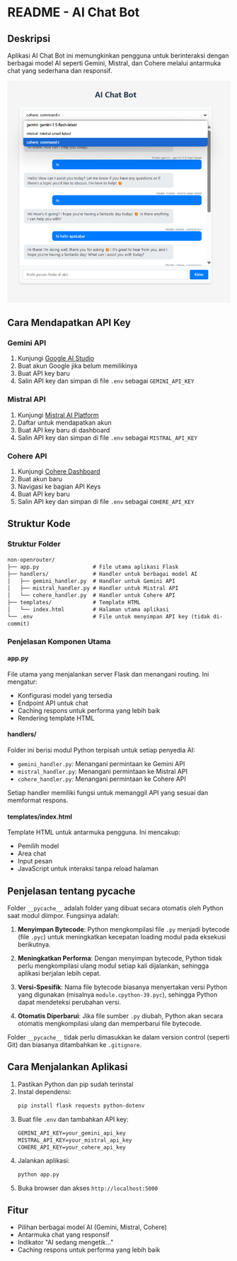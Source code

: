 


          
# README - AI Chat Bot

## Deskripsi
Aplikasi AI Chat Bot ini memungkinkan pengguna untuk berinteraksi dengan berbagai model AI seperti Gemini, Mistral, dan Cohere melalui antarmuka chat yang sederhana dan responsif.

![Screenshot Aplikasi](images/ss.png)

## Cara Mendapatkan API Key

### Gemini API
1. Kunjungi [Google AI Studio](https://makersuite.google.com/app/apikey)
2. Buat akun Google jika belum memilikinya
3. Buat API key baru
4. Salin API key dan simpan di file `.env` sebagai `GEMINI_API_KEY`

### Mistral API
1. Kunjungi [Mistral AI Platform](https://console.mistral.ai/)
2. Daftar untuk mendapatkan akun
3. Buat API key baru di dashboard
4. Salin API key dan simpan di file `.env` sebagai `MISTRAL_API_KEY`

### Cohere API
1. Kunjungi [Cohere Dashboard](https://dashboard.cohere.com/)
2. Buat akun baru
3. Navigasi ke bagian API Keys
4. Buat API key baru
5. Salin API key dan simpan di file `.env` sebagai `COHERE_API_KEY`

## Struktur Kode

### Struktur Folder
```
non-openrouter/
├── app.py                 # File utama aplikasi Flask
├── handlers/              # Handler untuk berbagai model AI
│   ├── gemini_handler.py  # Handler untuk Gemini API
│   ├── mistral_handler.py # Handler untuk Mistral API
│   └── cohere_handler.py  # Handler untuk Cohere API
├── templates/             # Template HTML
│   └── index.html         # Halaman utama aplikasi
└── .env                   # File untuk menyimpan API key (tidak di-commit)
```

### Penjelasan Komponen Utama

#### app.py
File utama yang menjalankan server Flask dan menangani routing. Ini mengatur:
- Konfigurasi model yang tersedia
- Endpoint API untuk chat
- Caching respons untuk performa yang lebih baik
- Rendering template HTML

#### handlers/
Folder ini berisi modul Python terpisah untuk setiap penyedia AI:
- `gemini_handler.py`: Menangani permintaan ke Gemini API
- `mistral_handler.py`: Menangani permintaan ke Mistral API
- `cohere_handler.py`: Menangani permintaan ke Cohere API

Setiap handler memiliki fungsi untuk memanggil API yang sesuai dan memformat respons.

#### templates/index.html
Template HTML untuk antarmuka pengguna. Ini mencakup:
- Pemilih model
- Area chat
- Input pesan
- JavaScript untuk interaksi tanpa reload halaman

## Penjelasan tentang __pycache__

Folder `__pycache__` adalah folder yang dibuat secara otomatis oleh Python saat modul diimpor. Fungsinya adalah:

1. **Menyimpan Bytecode**: Python mengkompilasi file `.py` menjadi bytecode (file `.pyc`) untuk meningkatkan kecepatan loading modul pada eksekusi berikutnya.

2. **Meningkatkan Performa**: Dengan menyimpan bytecode, Python tidak perlu mengkompilasi ulang modul setiap kali dijalankan, sehingga aplikasi berjalan lebih cepat.

3. **Versi-Spesifik**: Nama file bytecode biasanya menyertakan versi Python yang digunakan (misalnya `module.cpython-39.pyc`), sehingga Python dapat mendeteksi perubahan versi.

4. **Otomatis Diperbarui**: Jika file sumber `.py` diubah, Python akan secara otomatis mengkompilasi ulang dan memperbarui file bytecode.

Folder `__pycache__` tidak perlu dimasukkan ke dalam version control (seperti Git) dan biasanya ditambahkan ke `.gitignore`.

## Cara Menjalankan Aplikasi

1. Pastikan Python dan pip sudah terinstal
2. Instal dependensi:
   ```bash
   pip install flask requests python-dotenv
   ```
3. Buat file `.env` dan tambahkan API key:
   ```
   GEMINI_API_KEY=your_gemini_api_key
   MISTRAL_API_KEY=your_mistral_api_key
   COHERE_API_KEY=your_cohere_api_key
   ```
4. Jalankan aplikasi:
   ```bash
   python app.py
   ```
5. Buka browser dan akses `http://localhost:5000`

## Fitur
- Pilihan berbagai model AI (Gemini, Mistral, Cohere)
- Antarmuka chat yang responsif
- Indikator "AI sedang mengetik..."
- Caching respons untuk performa yang lebih baik

        